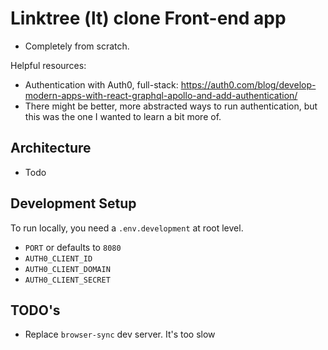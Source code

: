 # Linktree (lt) clone Front-end app

- Completely from scratch.

Helpful resources:

- Authentication with Auth0, full-stack: https://auth0.com/blog/develop-modern-apps-with-react-graphql-apollo-and-add-authentication/
- There might be better, more abstracted ways to run authentication, but this was the one I wanted to learn a bit more of.

## Architecture

- Todo

## Development Setup

To run locally, you need a `.env.development` at root level.

- `PORT` or defaults to `8080`
- `AUTH0_CLIENT_ID`
- `AUTH0_CLIENT_DOMAIN`
- `AUTH0_CLIENT_SECRET`

## TODO's

- Replace `browser-sync` dev server. It's too slow
